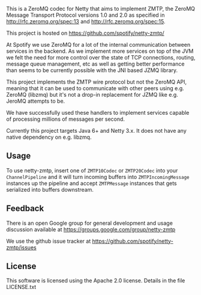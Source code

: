 This is a ZeroMQ codec for Netty that aims to implement ZMTP, the ZeroMQ
Message Transport Protocol versions 1.0 and 2.0 as specified in
http://rfc.zeromq.org/spec:13 and http://rfc.zeromq.org/spec:15.

This project is hosted on https://github.com/spotify/netty-zmtp/

At Spotify we use ZeroMQ for a lot of the internal communication between
services in the backend. As we implement more services on top of the JVM we
felt the need for more control over the state of TCP connections, routing,
message queue management, etc as well as getting better performance than seems
to be currently possible with the JNI based JZMQ library.

This project implements the ZMTP wire protocol but not the ZeroMQ API, meaning
that it can be used to communicate with other peers using e.g. ZeroMQ (libzmq)
but it's not a drop-in replacement for JZMQ like e.g. JeroMQ attempts to be.

We have successfully used these handlers to implement services capable of
processing millions of messages per second.

Currently this project targets Java 6+ and Netty 3.x. It does not have any
native dependency on e.g. libzmq.

## Usage

To use netty-zmtp, insert one of `ZMTP10Codec` or `ZMTP20Codec` into your
`ChannelPipeline` and it will turn incoming buffers into  `ZMTPIncomingMessage`
instances up the pipeline and accept `ZMTPMessage` instances that gets
serialized into buffers downstream.

## Feedback

There is an open Google group for general development and usage discussion
available at https://groups.google.com/group/netty-zmtp

We use the github issue tracker at https://github.com/spotify/netty-zmtp/issues

## License

This software is licensed using the Apache 2.0 license. Details in the file
LICENSE.txt
